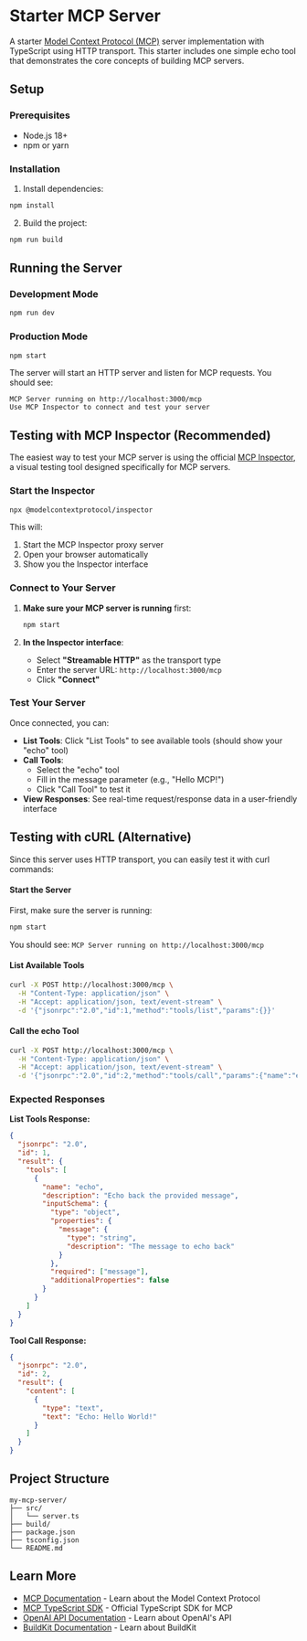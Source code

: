 # Starter MCP Server

A starter [Model Context Protocol (MCP)](https://modelcontextprotocol.io/docs/getting-started/intro) server implementation with TypeScript using HTTP transport. This starter includes one simple echo tool that demonstrates the core concepts of building MCP servers.

## Setup

### Prerequisites

- Node.js 18+ 
- npm or yarn

### Installation

1. Install dependencies:
```bash
npm install
```

2. Build the project:
```bash
npm run build
```

## Running the Server

### Development Mode
```bash
npm run dev
```

### Production Mode
```bash
npm start
```

The server will start an HTTP server and listen for MCP requests. You should see:
```
MCP Server running on http://localhost:3000/mcp
Use MCP Inspector to connect and test your server
```

## Testing with MCP Inspector (Recommended)

The easiest way to test your MCP server is using the official [MCP Inspector](https://github.com/modelcontextprotocol/inspector), a visual testing tool designed specifically for MCP servers.

### Start the Inspector

```bash
npx @modelcontextprotocol/inspector
```

This will:
1. Start the MCP Inspector proxy server
2. Open your browser automatically 
3. Show you the Inspector interface

### Connect to Your Server

1. **Make sure your MCP server is running** first:
   ```bash
   npm start
   ```

2. **In the Inspector interface**:
   - Select **"Streamable HTTP"** as the transport type
   - Enter the server URL: `http://localhost:3000/mcp`
   - Click **"Connect"**

### Test Your Server

Once connected, you can:

- **List Tools**: Click "List Tools" to see available tools (should show your "echo" tool)
- **Call Tools**: 
  - Select the "echo" tool
  - Fill in the message parameter (e.g., "Hello MCP!")
  - Click "Call Tool" to test it
- **View Responses**: See real-time request/response data in a user-friendly interface

## Testing with cURL (Alternative)

Since this server uses HTTP transport, you can easily test it with curl commands:

#### Start the Server
First, make sure the server is running:
```bash
npm start
```

You should see: `MCP Server running on http://localhost:3000/mcp`

#### List Available Tools
```bash
curl -X POST http://localhost:3000/mcp \
  -H "Content-Type: application/json" \
  -H "Accept: application/json, text/event-stream" \
  -d '{"jsonrpc":"2.0","id":1,"method":"tools/list","params":{}}'
```

#### Call the echo Tool
```bash
curl -X POST http://localhost:3000/mcp \
  -H "Content-Type: application/json" \
  -H "Accept: application/json, text/event-stream" \
  -d '{"jsonrpc":"2.0","id":2,"method":"tools/call","params":{"name":"echo","arguments":{"message":"Hello World!"}}}'
```

### Expected Responses

**List Tools Response:**
```json
{
  "jsonrpc": "2.0",
  "id": 1,
  "result": {
    "tools": [
      {
        "name": "echo",
        "description": "Echo back the provided message",
        "inputSchema": {
          "type": "object",
          "properties": {
            "message": {
              "type": "string",
              "description": "The message to echo back"
            }
          },
          "required": ["message"],
          "additionalProperties": false
        }
      }
    ]
  }
}
```

**Tool Call Response:**
```json
{
  "jsonrpc": "2.0",
  "id": 2,
  "result": {
    "content": [
      {
        "type": "text",
        "text": "Echo: Hello World!"
      }
    ]
  }
}
```

## Project Structure

```
my-mcp-server/
├── src/
│   └── server.ts 
├── build/
├── package.json
├── tsconfig.json
└── README.md
```

## Learn More

- [MCP Documentation](https://modelcontextprotocol.io/docs/getting-started/intro) - Learn about the Model Context Protocol
- [MCP TypeScript SDK](https://github.com/modelcontextprotocol/typescript-sdk) - Official TypeScript SDK for MCP
- [OpenAI API Documentation](https://platform.openai.com/docs/api-reference) - Learn about OpenAI's API
- [BuildKit Documentation](https://docs.docker.com/build/buildkit/) - Learn about BuildKit

